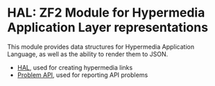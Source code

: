 HAL: ZF2 Module for Hypermedia Application Layer representations
================================================================
This module provides data structures for Hypermedia Application Language, as
well as the ability to render them to JSON.

- [HAL](http://tools.ietf.org/html/draft-kelly-json-hal-03), used for creating
  hypermedia links
- [Problem API](http://tools.ietf.org/html/draft-nottingham-http-problem-02),
  used for reporting API problems


